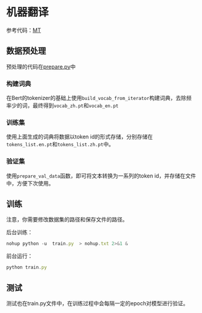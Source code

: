 # 机器翻译
参考代码：[MT](https://github.com/sunhanwu/MT/)
## 数据预处理
预处理的代码在[prepare.py](datasets/prepare.py)中
### 构建词典
在Bert的tokenizer的基础上使用```build_vocab_from_iterator```构建词典，去除频率少的词，最终得到```vocab_zh.pt```和```vocab_en.pt```

### 训练集
使用上面生成的词典将数据以token id的形式存储，分别存储在```tokens_list.en.pt```和```tokens_list.zh.pt```中。

### 验证集
使用```prepare_val_data```函数，即可将文本转换为一系列的token id，并存储在文件中，方便下次使用。

## 训练
注意，你需要修改数据集的路径和保存文件的路径。

后台训练：
```js
nohup python -u  train.py  > nohup.txt 2>&1 &
```
前台运行：
```js
python train.py
```
## 测试
测试也在train.py文件中，在训练过程中会每隔一定的epoch对模型进行验证。

